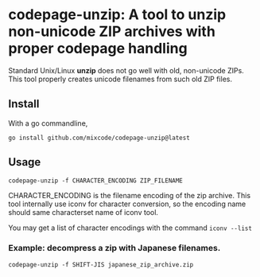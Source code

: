 
# codepage-unzip: A tool to unzip non-unicode ZIP archives with proper codepage handling

Standard Unix/Linux **unzip** does not go well with old, non-unicode ZIPs.
This tool properly creates unicode filenames from such old ZIP files.


## Install
With a go commandline,
```
go install github.com/mixcode/codepage-unzip@latest
```

## Usage

```
codepage-unzip -f CHARACTER_ENCODING ZIP_FILENAME
```
CHARACTER_ENCODING is the filename encoding of the zip archive.
This tool internally use iconv for character conversion, so the encoding name should same characterset name of iconv tool.

You may get a list of character encodings with the command `iconv --list`

### Example: decompress a zip with Japanese filenames.

```
codepage-unzip -f SHIFT-JIS japanese_zip_archive.zip
```


